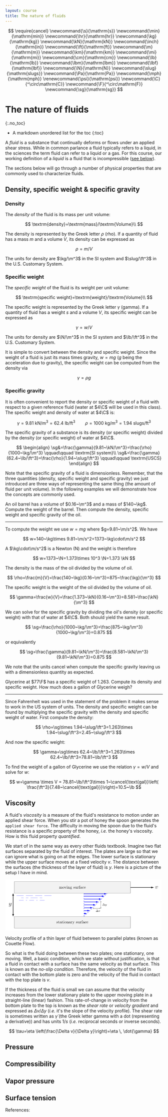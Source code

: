 ```yaml
---
layout: course
title: The nature of fluids
---
```


$$
\require{cancel}
\newcommand{\s}{\mathrm{s}}
\newcommand{\min}{\mathrm{min}}
\newcommand{\hr}{\mathrm{hr}}
\newcommand{\kg}{\mathrm{kg}}
\newcommand{\kN}{\mathrm{kN}}
\newcommand{\inch}{\mathrm{in}}
\newcommand{\ft}{\mathrm{ft}}
\newcommand{\m}{\mathrm{m}}
\newcommand{\km}{\mathrm{km}}
\newcommand{\mi}{\mathrm{mi}}
\newcommand{\cm}{\mathrm{cm}}
\newcommand{\lb}{\mathrm{lb}}
\newcommand{\lbm}{\mathrm{lbm}}
\newcommand{\lbf}{\mathrm{lbf}}
\newcommand{\N}{\mathrm{N}}
\newcommand{\slug}{\mathrm{slugs}}
\newcommand{\Pa}{\mathrm{Pa}}
\newcommand{\mph}{\mathrm{mph}}
\renewcommand{\psi}{\mathrm{psi}}
\newcommand{\C}{^\circ\mathrm{C}}
\newcommand{\F}{^\circ\mathrm{F}}
\newcommand{\sg}{\mathrm{sg}}
$$

# The nature of fluids
{:.no_toc}

* A markdown unordered list for the toc
{:toc}

A *fluid* is a substance that continually deforms or flows under an applied shear stress.  While in common parlance a fluid typically refers to a liquid, in the sciences the term fluid can refer to a liquid or a gas.  For this course, our working definition of a *liquid* is a fluid that is incompressible ([see below](#Compressibility)).

The sections below will go through a number of physical properties that are commonly used to characterize fluids.  

## Density, specific weight & specific gravity

### Density

The *density* of the fluid is its mass per unit volume:

$$
\textrm{density}=\textrm{mass}/\textrm{Volume}\\
$$

The density is represented by the Greek letter $\rho$ (rho).  If a quantity of fluid has a mass $m$ and a volume $V$, its density can be expressed as

$$
\rho=m/V
$$

The units for density are $\kg/\m^3$ in the SI system and $\slug/\ft^3$ in the U.S. Customary System.

### Specific weight

The *specific weight* of the fluid is its weight per unit volume:

$$
\textrm{specific weight}=\textrm{weight}/\textrm{Volume}\\
$$

The specific weight is represented by the Greek letter $\gamma$ (gamma).  If a quantity of fluid has a weight $s$ and a volume $V$, its specific weight can be expressed as

$$
\gamma=w/V
$$

The units for density are $\N/\m^3$ in the SI system and $\lb/\ft^3$ in the U.S. Customary System.

It is simple to convert between the density and specific weight.  Since the weight of a fluid is just its mass times gravity, $w=mg$ ($g$ being the acceleration due to gravity), the specific weight can be computed from the density via

$$
\gamma=\rho g
$$

### Specific gravity

It is often convenient to report the density or specific weight of a fluid with respect to a given reference fluid (water at $4\C$ will be used in this class).  The specific weight and density of water at $4\C$ is:

$$
\gamma=9.81~\text{kN}/\text{m}^3=62.4~\text{lb}/\text{ft}^3 \qquad
\rho=1000~\text{kg}/\text{m}^3=1.94~\text{slugs}/\text{ft}^3
$$

The specific gravity of a substance is its density (or specific weight) divided by the density (or specific weight) of water at $4\C$.

$$
\begin{align}
\sg&=\frac{\gamma}{9.81~\kN/\m^3}=\frac{\rho}{1000~\kg/\m^3} \qquad\qquad \textrm{SI system}\\
\sg&=\frac{\gamma}{62.4~\lb/\ft^3}=\frac{\rho}{1.94~\slug/\ft^3} \qquad\qquad \textrm{USCS}
\end{align}
$$

Note that the specific gravity of a fluid is dimensionless. Remember, that the three quantities (density, specific weight and specific gravity) we just introduced are three ways of representing the same thing (the amount of fluid per unit volume).  In the following examples we will demonstrate how the concepts are commonly used.

<div class="example">
An oil barrel has a volume of $0.16~\m^3$ and a mass of $140~\kg$.  Compute the weight of the barrel.  Then compute the density, specific weight and specific gravity of the oil.  

<hr>

To compute the weight we use $w=mg$ where $g=9.81~\m/s^2$.  We have

$$
w=140~\kg\times 9.81~\m/s^2=1373~\kg\cdot\m/s^2
$$

A $\kg\cdot\m/s^2$ is a Newton (N) and the weight is therefore

$$
w=1373~\N=1.373\times 10^3 \N=1.373 \kN
$$

The density is the mass of the oil divided by the volume of oil.

$$
\rho=\frac{m}{V}=\frac{140~\kg}{0.16~\m^3}=875~\frac{\kg}{\m^3}
$$

The specific weight is the weight of the oil divided by the volume of oil.

$$
\gamma=\frac{w}{V}=\frac{1.373~\kN}{0.16~\m^3}=8.581~\frac{\kN}{\m^3}
$$

We can solve for the specific gravity by dividing the oil's density (or specific weight) with that of water at $4\C$.  Both should yield the same result.

$$
\sg=\frac{\rho}{1000~\kg/\m^3}=\frac{875~\kg/\m^3}{1000~\kg/\m^3}=0.875
$$

or equivalently

$$
\sg=\frac{\gamma}{9.81~\kN/\m^3}=\frac{8.581~\kN/\m^3}{9.81~\kN/\m^3}=0.875
$$

We note that the units cancel when compute the specific gravity leaving us with a dimensionless quantity as expected.

</div>

<div class="example">

Glycerine at $77\F$ has a specific weight of 1.263.  Compute its density and specific weight.  How much does a gallon of Glycerine weigh?

<hr>

Since Fahrenheit was used in the statement of the problem it makes sense to work in the US system of units.  The density and specific weight can be found by multiplying the specific gravity with the density and specific weight of water.  First compute the density:

$$
\rho=\sg\times 1.94~\slug/\ft^3=1.263\times 1.94~\slug/\ft^3=2.45~\slug/\ft^3
$$

And now the specific weight:

$$
\gamma=\sg\times 62.4~\lb/\ft^3=1.263\times 62.4~\lb/\ft^3=78.81~\lb/\ft^3
$$

To find the weight of a gallon of Glycerine we use the relation $\gamma=w/V$ and solve for $w$:

$$
w=\gamma \times V = 78.81~\lb/\ft^3\times 1~\cancel{\text{gal}}\left( \frac{\ft^3}{7.48~\cancel{\text{gal}}}\right)=10.5~\lb
$$

</div>

## Viscosity

A fluid's *viscosity* is a measure of the fluid's resistance to motion under an applied shear force.  When you stir a pot of honey the spoon generates the ``applied shear force``.  The difficulty in moving the spoon due to the fluid's resistance is a specific property of the honey, *i.e.* the honey's viscosity.  How is this fluid property *quantified*.

We start of in the same way as every other fluids textbook.  Imagine two flat surfaces separated by the fluid of interest.  The plates are large so that we can ignore what is going on at the edges.  The lower surface is stationary while the upper surface moves at a fixed velocity $v$.  The distance between the surfaces (the thickness of the layer of fluid) is $y$.  Here is a picture of the setup I have in mind.

<div class="photo" style="width: 500px;">
  <img src="img\CouetteFLow.png" alt="Couette Flow">
  <p>
  Velocity profile of a thin layer of fluid between to parallel plates (known as Couette Flow).
  </p>
</div>

So what is the fluid doing between these two plates; one stationary, one moving.
Well, a basic condition, which we state without justification, is that a fluid in contact with a surface has the same velocity as that surface.  This is known as the *no-slip condition*.  Therefore, the velocity of the fluid in contact with the bottom plate is zero and the velocity of the fluid in contact with the top plate is $v$.

If the thickness of the fluid is small we can assume that the velocity increases from the lower stationary plate to the upper moving plate in a straight-line (linear) fashion.  This rate-of-change in velocity from the bottom plate to the top is known as the *shear rate* or *velocity gradient* and expressed as $\Delta v/\Delta y$ (*i.e.* it's the slope of the velocity profile).  The shear rate is sometimes written as $\dot{\gamma}$ (the Greek letter gamma with a dot (representing a derivative)) and has units $1/s$ (*i.e.* reciprocal seconds or inverse seconds).

$$
\tau=\eta \left(\frac{\Delta v}{\Delta y}\right)=\eta \, \dot{\gamma}
$$

## Pressure

## Compressibility

## Vapor pressure

## Surface tension






References:
